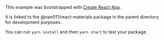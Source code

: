 This example was bootstrapped with [Create React App](https://github.com/facebook/create-react-app).

It is linked to the @nan011/react-materials package in the parent directory for development purposes.

You can run `yarn install` and then `yarn start` to test your package.
